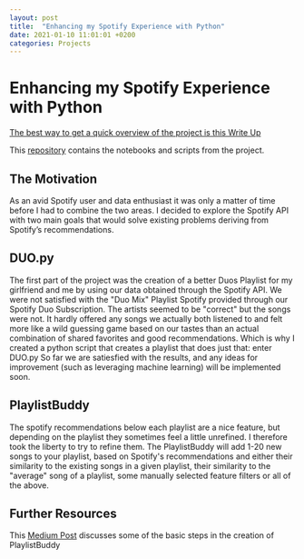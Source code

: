 ```yaml
---
layout: post
title:  "Enhancing my Spotify Experience with Python"
date: 2021-01-10 11:01:01 +0200
categories: Projects
---
```


# Enhancing my Spotify Experience with Python

[The best way to get a quick overview of the project is this Write Up](https://drive.google.com/file/d/1g80mcpEI1of5cVGCjPPZeU8SPDMndy1D/view?usp=sharing)

This [repository](https://github.com/MerlinSchaefer/spotify_app) contains the notebooks and scripts from the project.

## The Motivation
As an avid Spotify user and data enthusiast it was only a matter of time before I had to combine the two areas. I decided to explore the Spotify API with two main goals that would solve existing problems deriving from Spotify’s recommendations. 

## DUO.py
The first part of the project was the creation of a better Duos Playlist for my girlfriend and me by using our data obtained through the Spotify API.
We were not satisfied with the "Duo Mix" Playlist Spotify provided through our Spotify Duo Subscription. The artists seemed to be "correct" but the songs were not. 
It hardly offered any songs we actually both listened to and felt more like a wild guessing game based on our tastes than an actual combination of shared favorites and good recommendations.
Which is why I created a python script that creates a playlist that does just that: enter DUO.py
So far we are satiesfied with the results, and any ideas for improvement (such as leveraging machine learning) will be implemented soon.

## PlaylistBuddy
The spotify recommendations below each playlist are a nice feature, but depending on the playlist they sometimes feel a little unrefined.
I therefore took the liberty to try to refine them. The PlaylistBuddy will add 1-20 new songs to your playlist, based on Spotify's recommendations and either their similarity to the existing songs in a given playlist, their similarity to the "average" song of a playlist, some manually selected feature filters or all of the above.

## Further Resources

This [Medium Post](https://towardsdatascience.com/using-python-to-refine-your-spotify-recommendations-6dc08bcf408e) discusses some of the basic steps in the creation of PlaylistBuddy